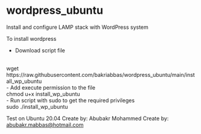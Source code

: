 # wordpress_ubuntu
Install and configure LAMP stack with WordPress system

To install wordpress
<br>
- Download script file
<br>
wget https://raw.githubusercontent.com/bakriabbas/wordpress_ubuntu/main/install_wp_ubuntu

<br>
- Add execute permission to the file
<br>
chmod u+x install_wp_ubuntu

<br>
- Run script with sudo to get the required privileges
<br>
sudo ./install_wp_ubuntu

Test on Ubuntu 20.04
Create by: Abubakr Mohammed
Create by: abubakr.mabbas@hotmail.com
